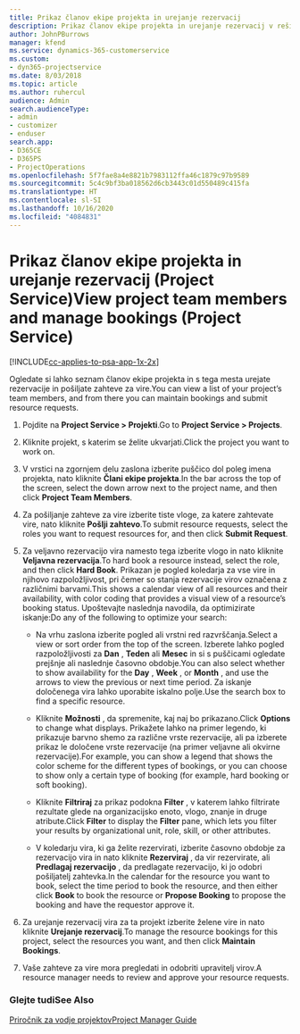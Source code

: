 ```yaml
---
title: Prikaz članov ekipe projekta in urejanje rezervacij
description: Prikaz članov ekipe projekta in urejanje rezervacij v rešitvi Project Service
author: JohnPBurrows
manager: kfend
ms.service: dynamics-365-customerservice
ms.custom:
- dyn365-projectservice
ms.date: 8/03/2018
ms.topic: article
ms.author: ruhercul
audience: Admin
search.audienceType:
- admin
- customizer
- enduser
search.app:
- D365CE
- D365PS
- ProjectOperations
ms.openlocfilehash: 5f7fae8a4e8821b7983112ffa46c1879c97b9589
ms.sourcegitcommit: 5c4c9bf3ba018562d6cb3443c01d550489c415fa
ms.translationtype: HT
ms.contentlocale: sl-SI
ms.lasthandoff: 10/16/2020
ms.locfileid: "4084831"
---
```

# <a name="view-project-team-members-and-manage-bookings-project-service"></a><span data-ttu-id="b35c4-103">Prikaz članov ekipe projekta in urejanje rezervacij (Project Service)</span><span class="sxs-lookup"><span data-stu-id="b35c4-103">View project team members and manage bookings (Project Service)</span></span>

[!INCLUDE[cc-applies-to-psa-app-1x-2x](../includes/cc-applies-to-psa-app-1x-2x.md)]

<span data-ttu-id="b35c4-104">Ogledate si lahko seznam članov ekipe projekta in s tega mesta urejate rezervacije in pošiljate zahteve za vire.</span><span class="sxs-lookup"><span data-stu-id="b35c4-104">You can view a list of your project’s team members, and from there you can maintain bookings and submit resource requests.</span></span>  
  
1.  <span data-ttu-id="b35c4-105">Pojdite na **Project Service > Projekti**.</span><span class="sxs-lookup"><span data-stu-id="b35c4-105">Go to **Project Service > Projects**.</span></span>  
  
2.  <span data-ttu-id="b35c4-106">Kliknite projekt, s katerim se želite ukvarjati.</span><span class="sxs-lookup"><span data-stu-id="b35c4-106">Click the project you want to work on.</span></span>  
  
3.  <span data-ttu-id="b35c4-107">V vrstici na zgornjem delu zaslona izberite puščico dol poleg imena projekta, nato kliknite **Člani ekipe projekta**.</span><span class="sxs-lookup"><span data-stu-id="b35c4-107">In the bar across the top of the screen, select the down arrow next to the project name, and then click **Project Team Members**.</span></span>  
  
4.  <span data-ttu-id="b35c4-108">Za pošiljanje zahteve za vire izberite tiste vloge, za katere zahtevate vire, nato kliknite **Pošlji zahtevo**.</span><span class="sxs-lookup"><span data-stu-id="b35c4-108">To submit resource requests, select the roles you want to request resources for, and then click **Submit Request**.</span></span>  
  
5.  <span data-ttu-id="b35c4-109">Za veljavno rezervacijo vira namesto tega izberite vlogo in nato kliknite **Veljavna rezervacija**.</span><span class="sxs-lookup"><span data-stu-id="b35c4-109">To hard book a resource instead, select the role, and then click **Hard Book**.</span></span> <span data-ttu-id="b35c4-110">Prikazan je pogled koledarja za vse vire in njihovo razpoložljivost, pri čemer so stanja rezervacije virov označena z različnimi barvami.</span><span class="sxs-lookup"><span data-stu-id="b35c4-110">This shows a calendar view of all resources and their availability, with color coding that provides a visual view of a resource’s booking status.</span></span> <span data-ttu-id="b35c4-111">Upoštevajte naslednja navodila, da optimizirate iskanje:</span><span class="sxs-lookup"><span data-stu-id="b35c4-111">Do any of the following to optimize your search:</span></span>  
  
    -   <span data-ttu-id="b35c4-112">Na vrhu zaslona izberite pogled ali vrstni red razvrščanja.</span><span class="sxs-lookup"><span data-stu-id="b35c4-112">Select a view or sort order from the top of the screen.</span></span> <span data-ttu-id="b35c4-113">Izberete lahko pogled razpoložljivosti za **Dan** , **Teden** ali **Mesec** in si s puščicami ogledate prejšnje ali naslednje časovno obdobje.</span><span class="sxs-lookup"><span data-stu-id="b35c4-113">You can also select whether to show availability for the **Day** , **Week** , or **Month** , and use the arrows to view the previous or next time period.</span></span> <span data-ttu-id="b35c4-114">Za iskanje določenega vira lahko uporabite iskalno polje.</span><span class="sxs-lookup"><span data-stu-id="b35c4-114">Use the search box to find a specific resource.</span></span>  
  
    -   <span data-ttu-id="b35c4-115">Kliknite **Možnosti** , da spremenite, kaj naj bo prikazano.</span><span class="sxs-lookup"><span data-stu-id="b35c4-115">Click **Options** to change what displays.</span></span> <span data-ttu-id="b35c4-116">Prikažete lahko na primer legendo, ki prikazuje barvno shemo za različne vrste rezervacije, ali pa izberete prikaz le določene vrste rezervacije (na primer veljavne ali okvirne rezervacije).</span><span class="sxs-lookup"><span data-stu-id="b35c4-116">For example, you can show a legend that shows the color scheme for the different types of bookings, or you can choose to show only a certain type of booking (for example, hard booking or soft booking).</span></span>  
  
    -   <span data-ttu-id="b35c4-117">Kliknite **Filtriraj** za prikaz podokna **Filter** , v katerem lahko filtrirate rezultate glede na organizacijsko enoto, vlogo, znanje in druge atribute.</span><span class="sxs-lookup"><span data-stu-id="b35c4-117">Click **Filter** to display the **Filter** pane, which lets you filter your results by organizational unit, role, skill, or other attributes.</span></span>  
  
    -   <span data-ttu-id="b35c4-118">V koledarju vira, ki ga želite rezervirati, izberite časovno obdobje za rezervacijo vira in nato kliknite **Rezerviraj** , da vir rezervirate, ali **Predlagaj rezervacijo** , da predlagate rezervacijo, ki jo odobri pošiljatelj zahtevka.</span><span class="sxs-lookup"><span data-stu-id="b35c4-118">In the calendar for the resource you want to book, select the time period to book the resource, and then either click **Book** to book the resource or **Propose Booking** to propose the booking and have the requestor approve it.</span></span>  
  
6.  <span data-ttu-id="b35c4-119">Za urejanje rezervacij vira za ta projekt izberite želene vire in nato kliknite **Urejanje rezervacij**.</span><span class="sxs-lookup"><span data-stu-id="b35c4-119">To manage the resource bookings for this project, select the resources you want, and then click **Maintain Bookings**.</span></span>  
  
7.  <span data-ttu-id="b35c4-120">Vaše zahteve za vire mora pregledati in odobriti upravitelj virov.</span><span class="sxs-lookup"><span data-stu-id="b35c4-120">A resource manager needs to review and approve your resource requests.</span></span>  
  
### <a name="see-also"></a><span data-ttu-id="b35c4-121">Glejte tudi</span><span class="sxs-lookup"><span data-stu-id="b35c4-121">See Also</span></span>  
 [<span data-ttu-id="b35c4-122">Priročnik za vodje projektov</span><span class="sxs-lookup"><span data-stu-id="b35c4-122">Project Manager Guide</span></span>](../psa/project-manager-guide.md)
